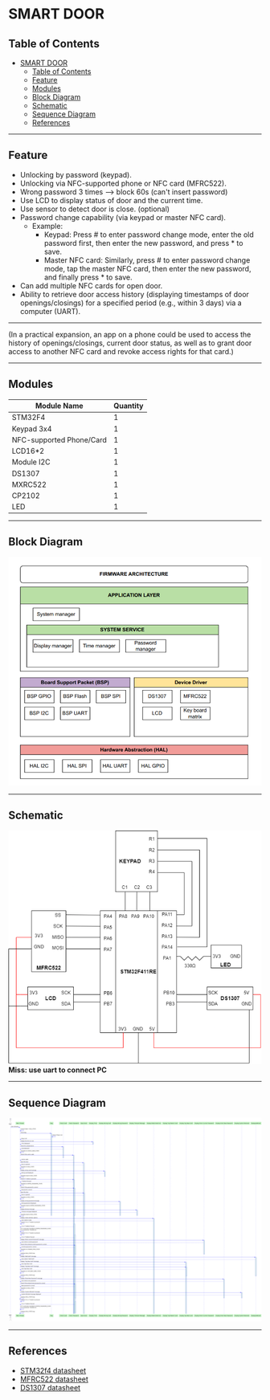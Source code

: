 # SMART DOOR

## Table of Contents
- [SMART DOOR](#smart-door)
  - [Table of Contents](#table-of-contents)
  - [Feature](#feature)
  - [Modules](#modules)
  - [Block Diagram](#block-diagram)
  - [Schematic](#schematic)
  - [Sequence Diagram](#sequence-diagram)
  - [References](#references)

---
## Feature

- Unlocking by password (keypad).
- Unlocking via NFC-supported phone or NFC card (MFRC522).
- Wrong password 3 times --> block 60s (can't insert password)
- Use LCD to display status of door and the current time.
- Use sensor to detect door is close. (optional)
- Password change capability (via keypad or master NFC card).
    - Example:
        - Keypad: Press # to enter password change mode, enter the old password first, then enter the new password, and press * to save.
        - Master NFC card: Similarly, press # to enter password change mode, tap the master NFC card, then enter the new password, and finally press * to save.
- Can add multiple NFC cards for open door.
- Ability to retrieve door access history (displaying timestamps of door openings/closings) for a specified period (e.g., within 3 days) via a computer (UART).

---
(In a practical expansion, an app on a phone could be used to access the history of openings/closings, current door status, as well as to grant door access to another NFC card and revoke access rights for that card.)

---

## Modules
| Module Name                 | Quantity |
|-----------------------------|----------|
| STM32F4                     | 1        |
| Keypad  3x4                 | 1        |
| NFC-supported Phone/Card    | 1        |
| LCD16*2                     | 1        |
| Module I2C                  | 1        |
| DS1307                      | 1        |
| MXRC522                     | 1        |
| CP2102                      | 1        |
| LED                         | 1        |

---

## Block Diagram 
![example](architechture.png)

---

## Schematic

![example](smartdoor.png)
**Miss: use uart to connect PC**

---

## Sequence Diagram

![example](sequence_diagram.png)

---

## References
- [STM32f4 datasheet](https://www.st.com/resource/en/datasheet/stm32f411ce.pdf)
- [MFRC522 datasheet](https://www.elecrow.com/download/MFRC522%20Datasheet.pdf)
- [DS1307 datasheet](https://www.analog.com/media/en/technical-documentation/data-sheets/DS1307.pdf)
